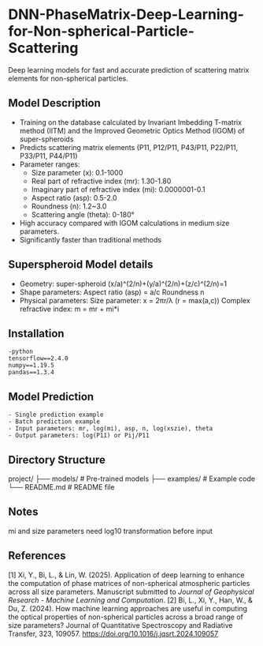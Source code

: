 # DNN-PhaseMatrix-Deep-Learning-for-Non-spherical-Particle-Scattering

Deep learning models for fast and accurate prediction of scattering matrix elements for non-spherical particles.

## Model Description

- Training on the database calculated by Invariant Imbedding T-matrix method (IITM) and the Improved Geometric Optics Method  (IGOM) of super-spheroids
- Predicts scattering matrix elements (P11, P12/P11, P43/P11, P22/P11, P33/P11, P44/P11)
- Parameter ranges:
  - Size parameter (x): 0.1-1000
  - Real part of refractive index (mr): 1.30-1.80
  - Imaginary part of refractive index (mi): 0.0000001-0.1
  - Aspect ratio (asp): 0.5-2.0
  - Roundness (n): 1.2~3.0
  - Scattering angle (theta): 0-180°
- High accuracy compared with IGOM calculations in medium size parameters.
- Significantly faster than traditional methods

## Superspheroid Model details

-  Geometry: super-spheroid  (x/a)^(2/n)+(y/a)^(2/n)+(z/c)^(2/n)=1 
-  Shape parameters:
    Aspect ratio (asp) = a/c
    Roundness n
-  Physical parameters:
    Size parameter: x = 2πr/λ (r = max(a,c))
    Complex refractive index: m = mr + mi*i

## Installation
    -python
    tensorflow==2.4.0
    numpy==1.19.5
    pandas==1.3.4

## Model Prediction
    - Single prediction example
    - Batch prediction example
    - Input parameters: mr, log(mi), asp, n, log(xszie), theta
    - Output parameters: log(P11) or Pij/P11

## Directory Structure

project/
├── models/                # Pre-trained models
├── examples/             # Example code
└── README.md            # README file

## Notes
mi and size parameters need log10 transformation before input

## References
[1] Xi, Y., Bi, L., & Lin, W. (2025). Application of deep learning to enhance the computation of phase matrices of non-spherical atmospheric particles across all size parameters. Manuscript submitted to *Journal of Geophysical Research - Machine Learning and Computation*.
[2] Bi, L., Xi, Y., Han, W., & Du, Z. (2024). How machine learning approaches are useful in computing the optical properties of non-spherical particles across a broad range of size parameters? Journal of Quantitative Spectroscopy and Radiative Transfer, 323, 109057. https://doi.org/10.1016/j.jqsrt.2024.109057
